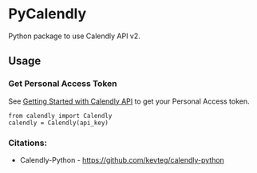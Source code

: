 # PyCalendly
Python package to use Calendly API v2.

## Usage
### Get Personal Access Token
See [Getting Started with Calendly API](https://developer.calendly.com/getting-started) to get your Personal Access token.

```
from calendly import Calendly
calendly = Calendly(api_key)
```

### Citations:
- Calendly-Python - https://github.com/kevteg/calendly-python